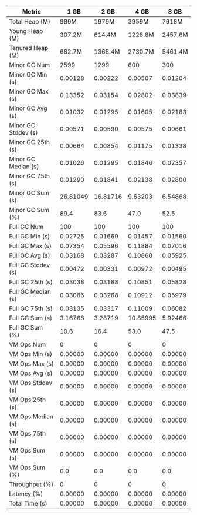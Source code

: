 | Metric | 1 GB | 2 GB | 4 GB | 8 GB |
|------|----|----|----|----|
| Total Heap (M) | 989M | 1979M | 3959M | 7918M |
| Young Heap (M) | 307.2M | 614.4M | 1228.8M | 2457.6M |
| Tenured Heap (M) | 682.7M | 1365.4M | 2730.7M | 5461.4M |
| Minor GC Num | 2599 | 1299 | 600 | 300 |
| Minor GC Min (s) | 0.00128 | 0.00222 | 0.00507 | 0.01204 |
| Minor GC Max (s) | 0.13352 | 0.03154 | 0.02802 | 0.03839 |
| Minor GC Avg (s) | 0.01032 | 0.01295 | 0.01605 | 0.02183 |
| Minor GC Stddev (s) | 0.00571 | 0.00590 | 0.00575 | 0.00661 |
| Minor GC 25th (s) | 0.00664 | 0.00854 | 0.01175 | 0.01338 |
| Minor GC Median (s) | 0.01026 | 0.01295 | 0.01846 | 0.02357 |
| Minor GC 75th (s) | 0.01290 | 0.01841 | 0.02138 | 0.02800 |
| Minor GC Sum (s) | 26.81049 | 16.81716 | 9.63203 | 6.54868 |
| Minor GC Sum (%) | 89.4 | 83.6 | 47.0 | 52.5 |
| Full GC Num | 100 | 100 | 100 | 100 |
| Full GC Min (s) | 0.02725 | 0.01669 | 0.01457 | 0.01560 |
| Full GC Max (s) | 0.07354 | 0.05596 | 0.11884 | 0.07016 |
| Full GC Avg (s) | 0.03168 | 0.03287 | 0.10860 | 0.05925 |
| Full GC Stddev (s) | 0.00472 | 0.00331 | 0.00972 | 0.00495 |
| Full GC 25th (s) | 0.03038 | 0.03188 | 0.10851 | 0.05828 |
| Full GC Median (s) | 0.03086 | 0.03268 | 0.10912 | 0.05979 |
| Full GC 75th (s) | 0.03135 | 0.03317 | 0.11009 | 0.06082 |
| Full GC Sum (s) | 3.16768 | 3.28719 | 10.85995 | 5.92466 |
| Full GC Sum (%) | 10.6 | 16.4 | 53.0 | 47.5 |
| VM Ops Num | 0 | 0 | 0 | 0 |
| VM Ops Min (s) | 0.00000 | 0.00000 | 0.00000 | 0.00000 |
| VM Ops Max (s) | 0.00000 | 0.00000 | 0.00000 | 0.00000 |
| VM Ops Avg (s) | 0.00000 | 0.00000 | 0.00000 | 0.00000 |
| VM Ops Stddev (s) | 0.00000 | 0.00000 | 0.00000 | 0.00000 |
| VM Ops 25th (s) | 0.00000 | 0.00000 | 0.00000 | 0.00000 |
| VM Ops Median (s) | 0.00000 | 0.00000 | 0.00000 | 0.00000 |
| VM Ops 75th (s) | 0.00000 | 0.00000 | 0.00000 | 0.00000 |
| VM Ops Sum (s) | 0.00000 | 0.00000 | 0.00000 | 0.00000 |
| VM Ops Sum (%) | 0.0 | 0.0 | 0.0 | 0.0 |
| Throughput (%) | 0 | 0 | 0 | 0 |
| Latency (%) | 0.00000 | 0.00000 | 0.00000 | 0.00000 |
| Total Time (s) | 0.00000 | 0.00000 | 0.00000 | 0.00000 |
